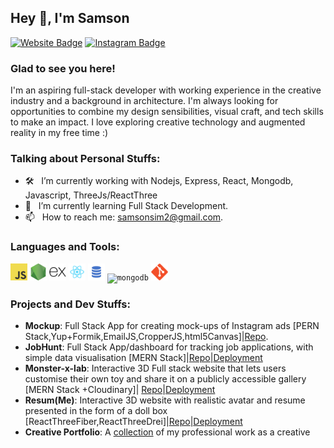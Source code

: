 ## Hey 👋, I'm Samson  

[![Website Badge](https://img.shields.io/badge/Website-3b5998?style=flat-square&logo=google-chrome&logoColor=white)](https://portfolio-samson.vercel.app/)
[![Instagram Badge](https://img.shields.io/badge/-Instagram-e4405f?style=flat-square&logo=Instagram&logoColor=white)](https://www.instagram.com/samson.img/)
 

### Glad to see you here! 

I'm an aspiring full-stack developer with working experience in the creative industry and a background in architecture. I'm always looking for opportunities to combine my design sensibilities, visual craft, and tech skills to make an impact. I love exploring creative technology and augmented reality in my free time :)  
 

### Talking about Personal Stuffs:

- 🛠 &nbsp; I’m currently working with Nodejs, Express, React, Mongodb, Javascript, ThreeJs/ReactThree 
- 🚀 &nbsp; I’m currently learning Full Stack Development.
- 📫 &nbsp; How to reach me: samsonsim2@gmail.com. 

### Languages and Tools:

 
 
<code><img height="27" src="https://raw.githubusercontent.com/github/explore/80688e429a7d4ef2fca1e82350fe8e3517d3494d/topics/javascript/javascript.png" alt="javascript"></code>
<code><img height="27" src="https://raw.githubusercontent.com/github/explore/80688e429a7d4ef2fca1e82350fe8e3517d3494d/topics/nodejs/nodejs.png" alt="nodejs"></code>
<code><img height="27" src="https://raw.githubusercontent.com/devicons/devicon/master/icons/express/express-original.svg" alt="expressjs"></code>
<code><img height="27" src="https://raw.githubusercontent.com/github/explore/80688e429a7d4ef2fca1e82350fe8e3517d3494d/topics/react/react.png" alt="react"></code>
 <code><img height="27" src="https://raw.githubusercontent.com/github/explore/80688e429a7d4ef2fca1e82350fe8e3517d3494d/topics/sql/sql.png" alt="sql"></code>
<code><img height="27" src="https://encrypted-tbn0.gstatic.com/images?q=tbn%3AANd9GcSTTzPAw-55ssm1Im594xYZ9eRQu2JylrkYLg&usqp=CAU" alt="mongodb"></code>
<code><img height="27" src="https://raw.githubusercontent.com/devicons/devicon/master/icons/git/git-original.svg" alt="git"></code>
 

<!--
<code><img height="25" src="https://raw.githubusercontent.com/github/explore/80688e429a7d4ef2fca1e82350fe8e3517d3494d/topics/sass/sass.png" alt="sass"></code>
-->

### Projects and Dev Stuffs:

* **Mockup**: Full Stack App for creating mock-ups of Instagram ads [PERN Stack,Yup+Formik,EmailJS,CropperJS,html5Canvas]|[Repo](https://github.com/samsonsim2/mockup-frontend).
* **JobHunt**: Full Stack App/dashboard for tracking job applications, with simple data visualisation [MERN Stack]|[Repo](https://github.com/samsonsim2/jobHunt-client)|[Deployment](https://job-hunt-client.vercel.app)
* **Monster-x-lab**: Interactive 3D Full stack website that lets users customise their own toy and share it on a publicly accessible gallery [MERN Stack +Cloudinary]| [Repo](https://github.com/samsonsim2/monsterXlab-client)|[Deployment](https://monster-xlab-client.vercel.app/)
* **Resum(Me)**: Interactive 3D website with realistic avatar and resume presented in the form of a doll box [ReactThreeFiber,ReactThreeDrei]|[Repo](https://github.com/samsonsim2/boxwebsite)|[Deployment](https://boxwebsite.vercel.app)
* **Creative Portfolio**: A [collection](https://shorturl.at/EGMNZ) of my professional work as a creative


 

</div>
